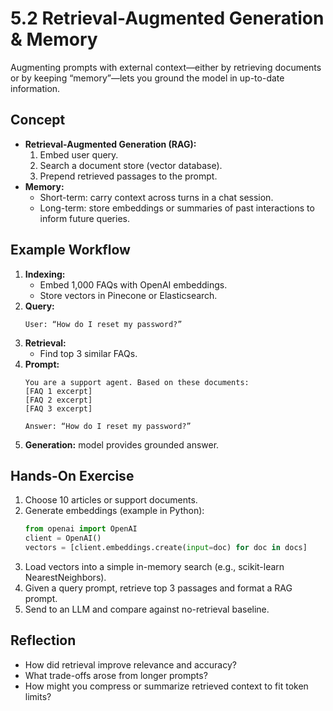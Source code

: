 # 5.2 Retrieval-Augmented Generation & Memory

Augmenting prompts with external context—either by retrieving documents or by keeping “memory”—lets you ground the model in up-to-date information.

## Concept

- **Retrieval-Augmented Generation (RAG):**  
  1. Embed user query.  
  2. Search a document store (vector database).  
  3. Prepend retrieved passages to the prompt.  
- **Memory:**  
  - Short-term: carry context across turns in a chat session.  
  - Long-term: store embeddings or summaries of past interactions to inform future queries.

## Example Workflow

1. **Indexing:**  
   - Embed 1,000 FAQs with OpenAI embeddings.  
   - Store vectors in Pinecone or Elasticsearch.  
2. **Query:**  
   ```
   User: “How do I reset my password?”  
   ```  
3. **Retrieval:**  
   - Find top 3 similar FAQs.  
4. **Prompt:**  
   ```
   You are a support agent. Based on these documents:
   [FAQ 1 excerpt]
   [FAQ 2 excerpt]
   [FAQ 3 excerpt]

   Answer: “How do I reset my password?”
   ```
5. **Generation:** model provides grounded answer.

## Hands-On Exercise

1. Choose 10 articles or support documents.  
2. Generate embeddings (example in Python):  
   ```python
   from openai import OpenAI
   client = OpenAI()
   vectors = [client.embeddings.create(input=doc) for doc in docs]
   ```  
3. Load vectors into a simple in-memory search (e.g., scikit-learn NearestNeighbors).  
4. Given a query prompt, retrieve top 3 passages and format a RAG prompt.  
5. Send to an LLM and compare against no-retrieval baseline.

## Reflection

- How did retrieval improve relevance and accuracy?  
- What trade-offs arose from longer prompts?  
- How might you compress or summarize retrieved context to fit token limits?

